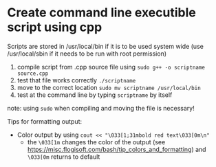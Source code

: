 # Create  command line executible script using cpp
Scripts are stored in /usr/local/bin if it is to be used system wide (use /usr/local/sbin if it needs to be run with root permission)

1) compile script from .cpp source file using ```sudo g++ -o scriptname source.cpp```
2) test that file works correctly ```./scriptname```
3) move to the correct location ```sudo mv scriptname /usr/local/bin```
4) test at the command line by typing ```scriptname``` by itself

note: using ```sudo``` when compiling and moving the file is necessary!

Tips for formatting output:
- Color output by using ```cout << "\033[1;31mbold red text\033[0m\n"```
    - the ```\033[1m``` changes the color of the output (see https://misc.flogisoft.com/bash/tip_colors_and_formatting) and ```\033[0m``` returns to default
